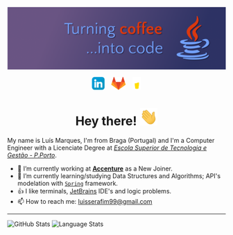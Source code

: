 <img src="https://raw.githubusercontent.com/LuisMarques99/LuisMarques99/master/assets/MyBannerDark.png"/>
<p></p>
<p align="center">
<a href="https://www.linkedin.com/in/luismarques99/"><img height="30" src="https://raw.githubusercontent.com/LuisMarques99/LuisMarques99/master/assets/linkedin-logo-white.png"></a>
&nbsp;&nbsp;
<a href="https://gitlab.com/LuisMarques99"><img height="30" src="https://raw.githubusercontent.com/LuisMarques99/LuisMarques99/master/assets/gitlab-logo.png"></a>
&nbsp;&nbsp;
<a href="https://www.buymeacoffee.com/LuisMarques99"><img height="30" src="https://raw.githubusercontent.com/LuisMarques99/LuisMarques99/master/assets/BMC_Logo-White.png"></a>
</p>

<h1 align='center'>Hey there!
<img src="https://raw.githubusercontent.com/LuisMarques99/LuisMarques99/master/assets/wave.gif" height="40px"/>
</h1>

<!-- ## Hey there! <img src="assets/wave.gif" height="30px"/> -->

My name is Luís Marques, I'm from Braga (Portugal) and I'm a Computer Engineer with a Licenciate Degree at [_Escola Superior de Tecnologia e Gestão - P.Porto_](https://www.estg.ipp.pt/).

- 🔭 I’m currently working at [**Accenture**](https://www.accenture.com/) as a New Joiner.
- 🌱 I’m currently learning/studying Data Structures and Algorithms; API's modelation with [`Spring`](https://spring.io/) framework.
- 👍 I like terminals, [JetBrains](https://www.jetbrains.com/) IDE's and logic problems.
- 📫 How to reach me: luisserafim99@gmail.com

<!-- - 👯 I’m looking to collaborate on ... -->
<!-- - 🤔 I’m looking for help with ... -->
<!-- - 💬 Ask me about ... -->
<!-- - 😄 Pronouns: ... -->
<!-- - ⚡ Fun fact: ... -->

---

<img alt="GitHub Stats" src="https://github-readme-stats.vercel.app/api?username=LuisMarques99&show_icons=true&hide_border=true&theme=material-palenight" />

<img alt="Language Stats" src="https://github-readme-stats.vercel.app/api/top-langs/?username=LuisMarques99&layout=compact&hide_border=true&theme=material-palenight" />

